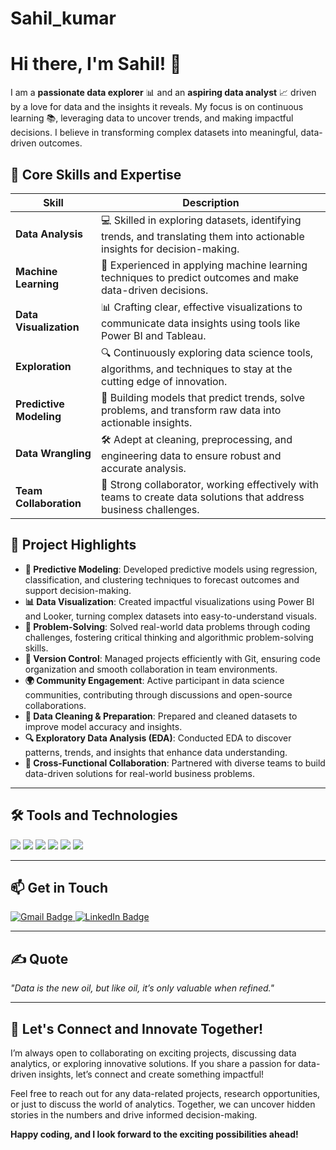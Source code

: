 # Sahil_kumar
# Hi there, I'm Sahil! 👋

I am a **passionate data explorer** 📊 and an **aspiring data analyst** 📈 driven by a love for data and the insights it reveals. My focus is on continuous learning 📚, leveraging data to uncover trends, and making impactful decisions. I believe in transforming complex datasets into meaningful, data-driven outcomes.

## 🚀 Core Skills and Expertise

| **Skill**            | **Description**                                                                                   |
|----------------------|---------------------------------------------------------------------------------------------------|
| **Data Analysis**     | 💻 Skilled in exploring datasets, identifying trends, and translating them into actionable insights for decision-making. |
| **Machine Learning**  | 🤖 Experienced in applying machine learning techniques to predict outcomes and make data-driven decisions. |
| **Data Visualization**| 📊 Crafting clear, effective visualizations to communicate data insights using tools like Power BI and Tableau. |
| **Exploration**       | 🔍 Continuously exploring data science tools, algorithms, and techniques to stay at the cutting edge of innovation. |
| **Predictive Modeling**| 🎯 Building models that predict trends, solve problems, and transform raw data into actionable insights. |
| **Data Wrangling**    | 🛠 Adept at cleaning, preprocessing, and engineering data to ensure robust and accurate analysis. |
| **Team Collaboration**| 🤝 Strong collaborator, working effectively with teams to create data solutions that address business challenges. |

## 💼 Project Highlights

- **🔮 Predictive Modeling**: Developed predictive models using regression, classification, and clustering techniques to forecast outcomes and support decision-making.
- **📊 Data Visualization**: Created impactful visualizations using Power BI and Looker, turning complex datasets into easy-to-understand visuals.
- **🧠 Problem-Solving**: Solved real-world data problems through coding challenges, fostering critical thinking and algorithmic problem-solving skills.
- **🔧 Version Control**: Managed projects efficiently with Git, ensuring code organization and smooth collaboration in team environments.
- **🌍 Community Engagement**: Active participant in data science communities, contributing through discussions and open-source collaborations.
- **🧹 Data Cleaning & Preparation**: Prepared and cleaned datasets to improve model accuracy and insights.
- **🔍 Exploratory Data Analysis (EDA)**: Conducted EDA to discover patterns, trends, and insights that enhance data understanding.
- **🤝 Cross-Functional Collaboration**: Partnered with diverse teams to build data-driven solutions for real-world business problems.

---

## 🛠 Tools and Technologies
<p>
  <img src="https://img.shields.io/badge/Python-3776AB?style=for-the-badge&logo=python&logoColor=white"/>
  <img src="https://img.shields.io/badge/Power_BI-F2C811?style=for-the-badge&logo=powerbi&logoColor=black"/>
  <img src="https://img.shields.io/badge/Excel-217346?style=for-the-badge&logo=microsoftexcel&logoColor=white"/>
  <img src="https://img.shields.io/badge/SQL-000000?style=for-the-badge&logo=postgresql&logoColor=white"/>
  <img src="https://img.shields.io/badge/Tableau-E97627?style=for-the-badge&logo=tableau&logoColor=white"/>
  <img src="https://img.shields.io/badge/Git-F05032?style=for-the-badge&logo=git&logoColor=white"/>
</p>

---

## 📫 Get in Touch

<p>
  <a href="mailto:sahilss6205@gmail.com">
    <img src="https://img.shields.io/badge/Gmail-D14836?style=for-the-badge&logo=gmail&logoColor=white" alt="Gmail Badge"/>
  </a>
  <a href="https://www.linkedin.com/in/sahil-kumar-576313250/">
    <img src="https://img.shields.io/badge/LinkedIn-0A66C2?style=for-the-badge&logo=linkedin&logoColor=white" alt="LinkedIn Badge"/>
  </a>
</p>


---

## ✍️ Quote
_"Data is the new oil, but like oil, it’s only valuable when refined."_

---

## 🌟 Let's Connect and Innovate Together!
I’m always open to collaborating on exciting projects, discussing data analytics, or exploring innovative solutions. If you share a passion for data-driven insights, let’s connect and create something impactful!

Feel free to reach out for any data-related projects, research opportunities, or just to discuss the world of analytics. Together, we can uncover hidden stories in the numbers and drive informed decision-making.

**Happy coding, and I look forward to the exciting possibilities ahead!**
